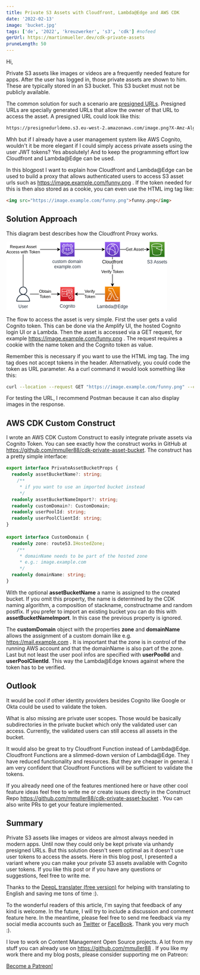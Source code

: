 ```yaml
---
title: Private S3 Assets with Cloudfront, Lambda@Edge and AWS CDK
date: '2022-02-13'
image: 'bucket.jpg'
tags: ['de', '2022', 'kreuzwerker', 's3', 'cdk'] #nofeed
gerUrl: https://martinmueller.dev/cdk-private-assets
pruneLength: 50
---
```


Hi,

Private S3 assets like images or videos are a frequently needed feature for apps. After the user has logged in, those private assets are shown to him. These are typically stored in an S3 bucket. This S3 bucket must not be publicly available.

The common solution for such a scenario are [presigned URLs](https://medium.com/@aidan.hallett/securing-aws-s3-uploads-using-presigned-urls-aa821c13ae8d). Presigned URLs are specially generated URLs that allow the owner of that URL to access the asset. A presigned URL could look like this:

```txt
https://presignedurldemo.s3.eu-west-2.amazonaws.com/image.png?X-Amz-Algorithm=AWS4-HMAC-SHA256&X-Amz-Credential=AKIAJJWZ7B6WCRGMKFGQ%2F20180210%2Feu-west-2%2Fs3%2Faws4_request&X-Amz-Date=20180210T171315Z&X-Amz-Expires=1800&X-Amz-Signature=12b74b0788aa036bc7c3d03b3f20c61f1f91cc9ad8873e3314255dc479a25351&X-Amz-SignedHeaders=host
```

Mhh but if I already have a user management system like AWS Cognito, wouldn't it be more elegant if I could simply access private assets using the user JWT tokens? Yes absolutely! And to keep the programming effort low Cloudfront and Lambda@Edge can be used.

In this blogpost I want to explain how Cloudfront and Lambda@Edge can be used to build a proxy that allows authenticated users to access S3 asset urls such as https://image.example.com/funny.png . If the token needed for this is then also stored as a cookie, you can even use the HTML img tag like:

```html
<img src="https://image.example.com/funny.png">funny.png</img> 
```

## Solution Approach

This diagram best describes how the Cloudfront Proxy works.

![Diagram](../cdk-private-assets/cdkPrivateAssetBucket.png)

The flow to access the asset is very simple. First the user gets a valid Cognito token. This can be done via the Amplify UI, the hosted Cognito login UI or a Lambda. Then the asset is accessed via a GET request, for example https://image.example.com/funny.png . The request requires a cookie with the name token and the Cognito token as value.

Remember this is necessary if you want to use the HTML img tag. The img tag does not accept tokens in the header. Alternatively, you could code the token as URL parameter. As a curl command it would look something like this:

```bash
curl --location --request GET "https://image.example.com/funny.png" --cookie "Cookie: token=ey..."
```

For testing the URL, I recommend Postman because it can also display images in the response.

## AWS CDK Custom Construct

I wrote an AWS CDK Custom Construct to easily integrate private assets via Cognito Token. You can see exactly how the construct works in GitHub at https://github.com/mmuller88/cdk-private-asset-bucket. The construct has a pretty simple interface:

```ts
export interface PrivateAssetBucketProps {
  readonly assetBucketName?: string;
    /**
     * if you want to use an imported bucket instead
     */
  readonly assetBucketNameImport?: string;
  readonly customDomain?: CustomDomain;
  readonly userPoolId: string;
  readonly userPoolClientId: string;
}

export interface CustomDomain {
  readonly zone: route53.IHostedZone;
    /**
     * domainName needs to be part of the hosted zone
     * e.g.: image.example.com
     */
  readonly domainName: string;
}
```

With the optional **assetBucketName** a name is assigned to the created bucket. If you omit this property, the name is determined by the CDK naming algorithm, a composition of stackname, constructname and random postfix. If you prefer to import an existing bucket you can do this with **assetBucketNameImport**. In this case the previous property is ignored.

The **customDomain** object with the properties **zone** and **domainName** allows the assignment of a custom domain like e.g. https://mail.example.com . It is important that the zone is in control of the running AWS account and that the domainName is also part of the zone. Last but not least the user pool infos are specified with **userPoolId** and **userPoolClientId**. This way the Lambda@Edge knows against where the token has to be verified.

## Outlook

It would be cool if other identity providers besides Cognito like Google or Okta could be used to validate the token.

What is also missing are private user scopes. Those would be basically subdirectories in the private bucket which only the validated user can access. Currently, the validated users can still access all assets in the bucket.

It would also be great to try Cloudfront Function instead of Lambda@Edge. Cloudfront Functions are a slimmed-down version of Lambda@Edge. They have reduced functionality and resources. But they are cheaper in general. I am very confident that Cloudfront Functions will be sufficient to validate the tokens.

If you already need one of the features mentioned here or have other cool feature ideas feel free to write me or create issues directly in the Construct Repo https://github.com/mmuller88/cdk-private-asset-bucket . You can also write PRs to get your feature implemented.

## Summary

Private S3 assets like images or videos are almost always needed in modern apps. Until now they could only be kept private via unhandy presigned URLs. But this solution doesn't seem optimal as it doesn't use user tokens to access the assets. Here in this blog post, I presented a variant where you can make your private S3 assets available with Cognito user tokens. If you like this post or if you have any questions or suggestions, feel free to write me.

Thanks to the [DeepL translater (free version)](https://DeepL.com/Translator) for helping with translating to English and saving me tons of time :).

To the wonderful readers of this article, I'm saying that feedback of any kind is welcome. In the future, I will try to include a discussion and comment feature here. In the meantime, please feel free to send me feedback via my social media accounts such as [Twitter](https://twitter.com/MartinMueller_) or [FaceBook](https://facebook.com/martin.muller.10485). Thank you very much :).

I love to work on Content Management Open Source projects. A lot from my stuff you can already use on https://github.com/mmuller88 . If you like my work there and my blog posts, please consider supporting me on Patreon:

<a href="https://patreon.com/bePatron?u=29010217" data-patreon-widget-type="become-patron-button">Become a Patreon!</a><script async src="https://c6.patreon.com/becomePatronButton.bundle.js"></script>